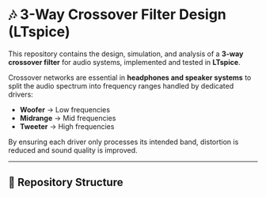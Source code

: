 # 🎶 3-Way Crossover Filter Design (LTspice)

This repository contains the design, simulation, and analysis of a **3-way crossover filter** for audio systems, implemented and tested in **LTspice**.  

Crossover networks are essential in **headphones and speaker systems** to split the audio spectrum into frequency ranges handled by dedicated drivers:
- **Woofer** → Low frequencies  
- **Midrange** → Mid frequencies  
- **Tweeter** → High frequencies  

By ensuring each driver only processes its intended band, distortion is reduced and sound quality is improved.  

---

## 📂 Repository Structure

